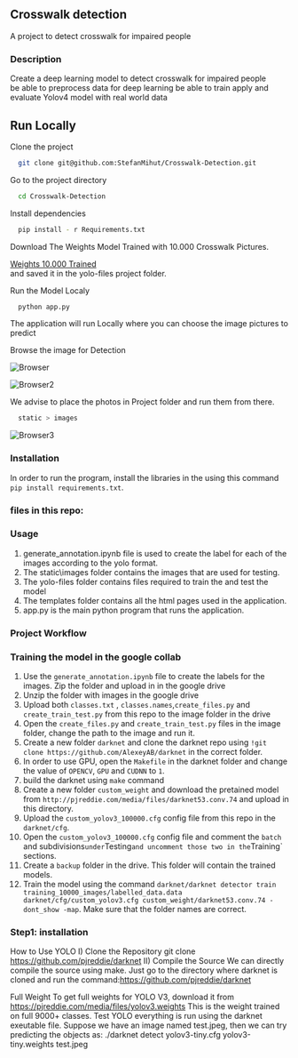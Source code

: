 
## Crosswalk detection 
A project to detect crosswalk for impaired people 

### Description  
Create a deep learning model to detect crosswalk for impaired people  
be able to preprocess data for deep learning
be able to train apply and evaluate Yolov4 model with real world data



## Run Locally  

Clone the project  

```bash  
  git clone git@github.com:StefanMihut/Crosswalk-Detection.git  
```  

Go to the project directory  

```bash  
  cd Crosswalk-Detection  
```  

Install dependencies   

```bash
  pip install - r Requirements.txt  
```


Download The Weights Model Trained with 10.000 Crosswalk Pictures.    

[Weights 10.000 Trained](https://wetransfer.com/downloads/ef34c320e818294aedd6a5682c831f3920220825075438/8f718f)  
and saved it in the yolo-files project folder.  

Run the Model Localy  

```bash
  python app.py  
```

The application will run Locally where you can choose the image pictures to predict  

Browse the image for Detection  

![Browser](https://i.imgur.com/rEnlMcY.png")  


![Browser2](https://i.imgur.com/zfVhRxw.png)  

We advise to place the photos in Project folder and run them from there.    

```bash
  static > images  
```
![Browser3](https://i.imgur.com/ESexIzl.png)  


### Installation
In order to run the program, install the libraries in the using this command `pip install requirements.txt`.   

 ### files in this repo:
 ### Usage
1. generate_annotation.ipynb file is used to create the label for each of the images according to the yolo format.
2. The static\images folder contains the images that are used for testing.
3. The yolo-files folder contains files required to train the and test the model
4. The templates folder contains all the html pages used in the application.
5. app.py is the main python program that runs the application.
 
 ### Project Workflow
 
 ### Training the model in the google collab  
1. Use the `generate_annotation.ipynb` file to create the labels for the images. Zip the folder
and upload in in the google drive
2. Unzip the folder with images in the google drive
5. Upload both  `classes.txt` , `classes.names`,`create_files.py` and `create_train_test.py` from this repo to the image folder in the drive
6. Open the `create_files.py` and `create_train_test.py` files in the image folder, change the path to the image and run it.
7. Create a new folder `darknet` and clone the darknet repo using `!git clone https://github.com/AlexeyAB/darknet` in the correct folder.
8. In order to use GPU, open the `Makefile` in the darknet folder and change the value of `OPENCV`, `GPU` and `CUDNN` to `1`.
9. build the darknet using `make` command
10. Create a new folder `custom_weight` and download the pretained model from `http://pjreddie.com/media/files/darknet53.conv.74` and upload in this directory.
11. Upload the `custom_yolov3_100000.cfg` config file from this repo in the `darknet/cfg`.
12. Open the `custom_yolov3_100000.cfg` config file and comment the `batch` and subdivisions` under `Testing`
and uncomment those two in the `Training` sections.
13. Create a `backup` folder in the drive. This folder will contain the trained models.
14. Train the model using the command `darknet/darknet detector train training_10000_images/labelled_data.data darknet/cfg/custom_yolov3.cfg custom_weight/darknet53.conv.74 -dont_show -map`.
Make sure that the folder names are correct.

 ### Step1: installation
 How to Use YOLO
I) Clone the Repository
git clone https://github.com/pjreddie/darknet
II) Compile the Source
We can directly compile the source using make. Just go to the directory where darknet is cloned and run the command:https://github.com/pjreddie/darknet

Full Weight
To get full weights for YOLO V3, download it from https://pjreddie.com/media/files/yolov3.weights
This is the weight trained on full 9000+ classes.
Test YOLO
everything is run using the darknet exeutable file. Suppose we have an image named test.jpeg, then we can try predicting the objects as:
./darknet detect yolov3-tiny.cfg yolov3-tiny.weights test.jpeg
